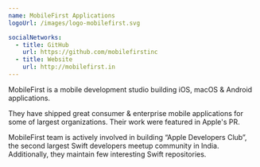 ```yaml
---
name: MobileFirst Applications
logoUrl: /images/logo-mobilefirst.svg

socialNetworks:
  - title: GitHub
    url: https://github.com/mobilefirstinc
  - title: Website
    url: http://mobilefirst.in
---
```


MobileFirst is a mobile development studio building iOS, macOS & Android applications. 

They have shipped great consumer & enterprise mobile applications for some of largest organizations. Their work were featured in Apple's PR. 

MobileFirst team is actively involved in building “Apple Developers Club”, the second largest Swift developers meetup community in India. Additionally, they maintain few interesting Swift repositories.
